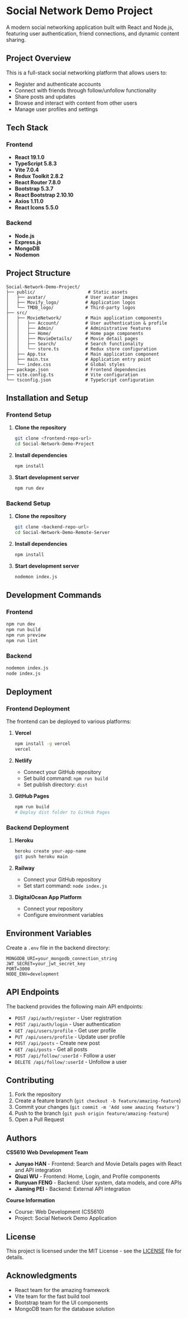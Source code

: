 # Social Network Demo Project

A modern social networking application built with React and Node.js, featuring user authentication, friend connections, and dynamic content sharing.

## Project Overview

This is a full-stack social networking platform that allows users to:
- Register and authenticate accounts
- Connect with friends through follow/unfollow functionality
- Share posts and updates
- Browse and interact with content from other users
- Manage user profiles and settings

## Tech Stack

### Frontend
- **React 19.1.0** 
- **TypeScript 5.8.3** 
- **Vite 7.0.4** 
- **Redux Toolkit 2.8.2** 
- **React Router 7.8.0** 
- **Bootstrap 5.3.7** 
- **React Bootstrap 2.10.10**
- **Axios 1.11.0** 
- **React Icons 5.5.0** 

### Backend
- **Node.js** 
- **Express.js** 
- **MongoDB** 
- **Nodemon** 

## Project Structure

```
Social-Network-Demo-Project/
├── public/                    # Static assets
│   ├── avatar/               # User avatar images
│   ├── Movify_logo/          # Application logos
│   └── TMDB_logo/            # Third-party logos
├── src/
│   ├── MovieNetwork/         # Main application components
│   │   ├── Account/          # User authentication & profile
│   │   ├── Admin/            # Administrative features
│   │   ├── Home/             # Home page components
│   │   ├── MovieDetails/     # Movie detail pages
│   │   ├── Search/           # Search functionality
│   │   └── store.ts          # Redux store configuration
│   ├── App.tsx               # Main application component
│   ├── main.tsx              # Application entry point
│   └── index.css             # Global styles
├── package.json              # Frontend dependencies
├── vite.config.ts            # Vite configuration
└── tsconfig.json             # TypeScript configuration
```

## Installation and Setup

### Frontend Setup

1. **Clone the repository**
   ```bash
   git clone <frontend-repo-url>
   cd Social-Network-Demo-Project
   ```

2. **Install dependencies**
   ```bash
   npm install
   ```

3. **Start development server**
   ```bash
   npm run dev
   ```

### Backend Setup

1. **Clone the repository**
   ```bash
   git clone <backend-repo-url>
   cd Social-Network-Demo-Remote-Server
   ```

2. **Install dependencies**
   ```bash
   npm install
   ```

3. **Start development server**
   ```bash
   nodemon index.js
   ```

## Development Commands

### Frontend
```bash
npm run dev      
npm run build    
npm run preview  
npm run lint     
```

### Backend
```bash
nodemon index.js  
node index.js    
```

## Deployment

### Frontend Deployment

The frontend can be deployed to various platforms:

1. **Vercel** 
   ```bash
   npm install -g vercel
   vercel
   ```

2. **Netlify**
   - Connect your GitHub repository
   - Set build command: `npm run build`
   - Set publish directory: `dist`

3. **GitHub Pages**
   ```bash
   npm run build
   # Deploy dist folder to GitHub Pages
   ```

### Backend Deployment

1. **Heroku**
   ```bash
   heroku create your-app-name
   git push heroku main
   ```

2. **Railway**
   - Connect your GitHub repository
   - Set start command: `node index.js`

3. **DigitalOcean App Platform**
   - Connect your repository
   - Configure environment variables

## Environment Variables

Create a `.env` file in the backend directory:

```env
MONGODB_URI=your_mongodb_connection_string
JWT_SECRET=your_jwt_secret_key
PORT=3000
NODE_ENV=development
```

## API Endpoints

The backend provides the following main API endpoints:

- `POST /api/auth/register` - User registration
- `POST /api/auth/login` - User authentication
- `GET /api/users/profile` - Get user profile
- `PUT /api/users/profile` - Update user profile
- `POST /api/posts` - Create new post
- `GET /api/posts` - Get all posts
- `POST /api/follow/:userId` - Follow a user
- `DELETE /api/follow/:userId` - Unfollow a user

## Contributing

1. Fork the repository
2. Create a feature branch (`git checkout -b feature/amazing-feature`)
3. Commit your changes (`git commit -m 'Add some amazing feature'`)
4. Push to the branch (`git push origin feature/amazing-feature`)
5. Open a Pull Request

## Authors

**CS5610 Web Development Team**
- **Junyao HAN** - Frontend: Search and Movie Details pages with React and API integration
- **Qiuzi WU** - Frontend: Home, Login, and Profile components
- **Runyuan FENG** - Backend: User system, data models, and core APIs
- **Jiaming PEI** - Backend: External API integration


**Course Information**
- Course: Web Development (CS5610)
- Project: Social Network Demo Application

## License

This project is licensed under the MIT License - see the [LICENSE](LICENSE) file for details.

## Acknowledgments

- React team for the amazing framework
- Vite team for the fast build tool
- Bootstrap team for the UI components
- MongoDB team for the database solution
